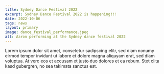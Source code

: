 ```yaml
---
title: Sydney Dance Festival 2022
excerpt: Sydney Dance Festival 2022 is happening!!!
date: 2022-10-06
tags: news
layout: primary
image: dance_festival_performance.jpeg
alt: Aaron performing at the Sydney dance festival 2022
---
```


Lorem ipsum dolor sit amet, consetetur sadipscing elitr,
sed diam nonumy eirmod tempor invidunt ut labore et
dolore magna aliquyam erat, sed diam voluptua. At vero
eos et accusam et justo duo dolores et ea rebum. Stet
clita kasd gubergren, no sea takimata sanctus est.
